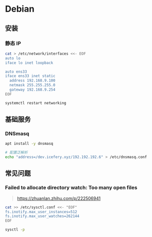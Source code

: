 # Debian

## 安装

### 静态 IP

```bash
cat > /etc/network/interfaces <<- EOF
auto lo
iface lo inet loopback

auto ens33
iface ens33 inet static
  address 192.168.9.100
  netmask 255.255.255.0
  gateway 192.168.9.254
EOF

systemctl restart networking
```

## 基础服务

### DNSmasq

```bash
apt install -y dnsmasq

# 配置泛解析
echo "address=/dev.icefery.xyz/192.192.192.6" > /etc/dnsmasq.conf
```

## 常见问题

### Failed to allocate directory watch: Too many open files

> https://zhuanlan.zhihu.com/p/222506941

```bash
cat >> /etc/sysctl.conf <<- "EOF"
fs.inotify.max_user_instances=512
fs.inotify.max_user_watches=262144
EOF

sysctl -p
```
